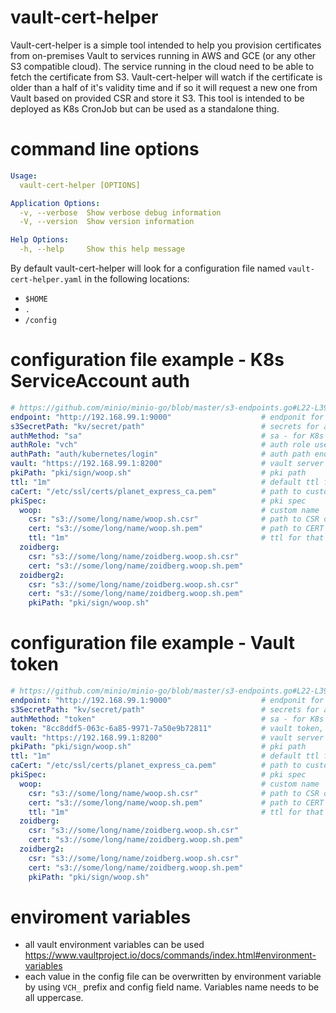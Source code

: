 # vault-cert-helper

Vault-cert-helper is a simple tool intended to help you provision certificates from on-premises Vault to services running in AWS and GCE (or any other S3 compatible cloud). The service running in the cloud need to be able to fetch the certificate from S3. 
Vault-cert-helper will watch if the certificate is older than a half of it's validity time and if so it will request a new one from Vault based on provided CSR and store it S3.
This tool is intended to be deployed as K8s CronJob but can be used as a standalone thing.


# command line options

```yaml
Usage:
  vault-cert-helper [OPTIONS]

Application Options:
  -v, --verbose  Show verbose debug information
  -V, --version  Show version information

Help Options:
  -h, --help     Show this help message
```

By default vault-cert-helper will look for a configuration file named `vault-cert-helper.yaml` in the following locations:
- `$HOME`
- `.`
- `/config`

# configuration file example - K8s ServiceAccount auth

```yaml
# https://github.com/minio/minio-go/blob/master/s3-endpoints.go#L22-L39
endpoint: "http://192.168.99.1:9000"                    # endponit for s3 compatibile services
s3SecretPath: "kv/secret/path"                          # secrets for accessing S3, only v1 Vault KV backend is supported (accessKeyID and secretAccessKey)
authMethod: "sa"                                        # sa - for K8s ServiceAccount, token - for token based
authRole: "vch"                                         # auth role used to login when using K8s ServiceAccount atuh method
authPath: "auth/kubernetes/login"                       # auth path endpoint in vault
vault: "https://192.168.99.1:8200"                      # vault server uri
pkiPath: "pki/sign/woop.sh"                             # pki path
ttl: "1m"                                               # default ttl for reqested certs 
caCert: "/etc/ssl/certs/planet_express_ca.pem"          # path to custom CA Cert file
pkiSpec:                                                # pki spec
  woop:                                                 # custom name
    csr: "s3://some/long/name/woop.sh.csr"              # path to CSR on S3 bucket
    cert: "s3://some/long/name/woop.sh.pem"             # path to CERT on S3 bucket
    ttl: "1m"                                           # ttl for that cert (overwrite default ttl)
  zoidberg:
    csr: "s3://some/long/name/zoidberg.woop.sh.csr"
    cert: "s3://some/long/name/zoidberg.woop.sh.pem"
  zoidberg2:
    csr: "s3://some/long/name/zoidberg.woop.sh.csr"
    cert: "s3://some/long/name/zoidberg.woop.sh.pem"
    pkiPath: "pki/sign/woop.sh"
```


# configuration file example - Vault token
```yaml
# https://github.com/minio/minio-go/blob/master/s3-endpoints.go#L22-L39
endpoint: "http://192.168.99.1:9000"                    # endponit for s3 compatibile services
s3SecretPath: "kv/secret/path"                          # secrets for accessing S3, only v1 Vault KV backend is supported (accessKeyID and secretAccessKey)
authMethod: "token"                                     # sa - for K8s ServiceAccount, token - for token based  
token: "8cc8ddf5-063c-6a85-9971-7a50e9b72811"           # vault token, can by also in env VAULT_TOKEN
vault: "https://192.168.99.1:8200"                      # vault server uri
pkiPath: "pki/sign/woop.sh"                             # pki path
ttl: "1m"                                               # default ttl for reqested certs 
caCert: "/etc/ssl/certs/planet_express_ca.pem"          # path to custom CA Cert file
pkiSpec:                                                # pki spec
  woop:                                                 # custom name
    csr: "s3://some/long/name/woop.sh.csr"              # path to CSR on S3 bucket
    cert: "s3://some/long/name/woop.sh.pem"             # path to CERT on S3 bucket
    ttl: "1m"                                           # ttl for that cert (overwrite default ttl)
  zoidberg:
    csr: "s3://some/long/name/zoidberg.woop.sh.csr"
    cert: "s3://some/long/name/zoidberg.woop.sh.pem"
  zoidberg2:
    csr: "s3://some/long/name/zoidberg.woop.sh.csr"
    cert: "s3://some/long/name/zoidberg.woop.sh.pem"
    pkiPath: "pki/sign/woop.sh"
```

# enviroment variables 

- all vault environment variables can be used https://www.vaultproject.io/docs/commands/index.html#environment-variables
- each value in the config file can be overwritten by environment variable by using `VCH_` prefix and config field name. Variables name needs to be all uppercase.
